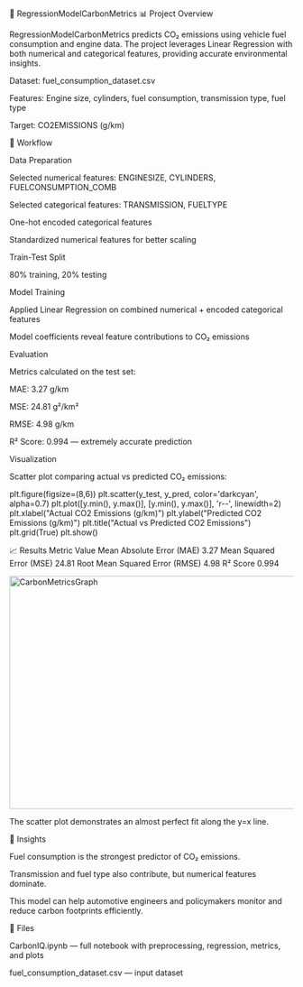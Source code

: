 🌿 RegressionModelCarbonMetrics
📊 Project Overview

RegressionModelCarbonMetrics predicts CO₂ emissions using vehicle fuel consumption and engine data. The project leverages Linear Regression with both numerical and categorical features, providing accurate environmental insights.

Dataset: fuel_consumption_dataset.csv

Features: Engine size, cylinders, fuel consumption, transmission type, fuel type

Target: CO2EMISSIONS (g/km)

🧩 Workflow

Data Preparation

Selected numerical features: ENGINESIZE, CYLINDERS, FUELCONSUMPTION_COMB

Selected categorical features: TRANSMISSION, FUELTYPE

One-hot encoded categorical features

Standardized numerical features for better scaling

Train-Test Split

80% training, 20% testing

Model Training

Applied Linear Regression on combined numerical + encoded categorical features

Model coefficients reveal feature contributions to CO₂ emissions

Evaluation

Metrics calculated on the test set:

MAE: 3.27 g/km

MSE: 24.81 g²/km²

RMSE: 4.98 g/km

R² Score: 0.994 — extremely accurate prediction

Visualization

Scatter plot comparing actual vs predicted CO₂ emissions:

plt.figure(figsize=(8,6))
plt.scatter(y_test, y_pred, color='darkcyan', alpha=0.7)
plt.plot([y.min(), y.max()], [y.min(), y.max()], 'r--', linewidth=2)
plt.xlabel("Actual CO2 Emissions (g/km)")
plt.ylabel("Predicted CO2 Emissions (g/km)")
plt.title("Actual vs Predicted CO2 Emissions")
plt.grid(True)
plt.show()

📈 Results
Metric	Value
Mean Absolute Error (MAE)	3.27
Mean Squared Error (MSE)	24.81
Root Mean Squared Error (RMSE)	4.98
R² Score	0.994

<img width="561" height="413" alt="CarbonMetricsGraph" src="https://github.com/user-attachments/assets/b6e09d57-2110-46bd-888c-ba6c596e1512" />

The scatter plot demonstrates an almost perfect fit along the y=x line.

🚀 Insights

Fuel consumption is the strongest predictor of CO₂ emissions.

Transmission and fuel type also contribute, but numerical features dominate.

This model can help automotive engineers and policymakers monitor and reduce carbon footprints efficiently.

🔗 Files

CarbonIQ.ipynb — full notebook with preprocessing, regression, metrics, and plots

fuel_consumption_dataset.csv — input dataset
